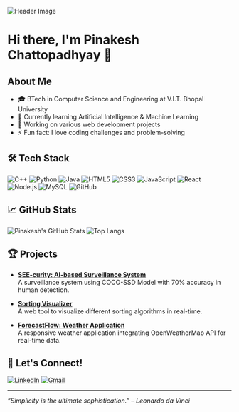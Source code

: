 ![Header Image](https://link-to-your-banner-or-gif.com)

# Hi there, I'm Pinakesh Chattopadhyay 👋

## About Me
- 🎓 BTech in Computer Science and Engineering at V.I.T. Bhopal University
- 🌱 Currently learning Artificial Intelligence & Machine Learning
- 🔭 Working on various web development projects
- ⚡ Fun fact: I love coding challenges and problem-solving

## 🛠️ Tech Stack
![C++](https://img.shields.io/badge/-C++-00599C?logo=c%2B%2B&logoColor=white&style=for-the-badge)
![Python](https://img.shields.io/badge/-Python-3776AB?logo=python&logoColor=white&style=for-the-badge)
![Java](https://img.shields.io/badge/-Java-007396?logo=java&logoColor=white&style=for-the-badge)
![HTML5](https://img.shields.io/badge/-HTML5-E34F26?logo=html5&logoColor=white&style=for-the-badge)
![CSS3](https://img.shields.io/badge/-CSS3-1572B6?logo=css3&logoColor=white&style=for-the-badge)
![JavaScript](https://img.shields.io/badge/-JavaScript-F7DF1E?logo=javascript&logoColor=black&style=for-the-badge)
![React](https://img.shields.io/badge/-React-61DAFB?logo=react&logoColor=black&style=for-the-badge)
![Node.js](https://img.shields.io/badge/-Node.js-339933?logo=node.js&logoColor=white&style=for-the-badge)
![MySQL](https://img.shields.io/badge/-MySQL-4479A1?logo=mysql&logoColor=white&style=for-the-badge)
![GitHub](https://img.shields.io/badge/-GitHub-181717?logo=github&logoColor=white&style=for-the-badge)

## 📈 GitHub Stats
![Pinakesh's GitHub Stats](https://github-readme-stats.vercel.app/api?username=Pinakesh2703&show_icons=true&theme=radical)
![Top Langs](https://github-readme-stats.vercel.app/api/top-langs/?username=Pinakesh2703&layout=compact&theme=radical)

## 🏆 Projects
- **[SEE-curity: AI-based Surveillance System](https://github.com/Pinakesh2703/Survellience-Footage-Optimization)**  
  A surveillance system using COCO-SSD Model with 70% accuracy in human detection.

- **[Sorting Visualizer](https://github.com/Pinakesh2703/sorting_visualizer)**  
  A web tool to visualize different sorting algorithms in real-time.

- **[ForecastFlow: Weather Application](https://github.com/Pinakesh2703/ForecastFlow)**  
  A responsive weather application integrating OpenWeatherMap API for real-time data.

## 💬 Let's Connect!
[![LinkedIn](https://img.shields.io/badge/-LinkedIn-0A66C2?logo=linkedin&logoColor=white&style=for-the-badge)](https://www.linkedin.com/in/pinakesh-vitb/)
[![Gmail](https://img.shields.io/badge/-Gmail-D14836?logo=gmail&logoColor=white&style=for-the-badge)](mailto:pinakesh.chatto2016@gmail.com)

---
*“Simplicity is the ultimate sophistication.” – Leonardo da Vinci*

